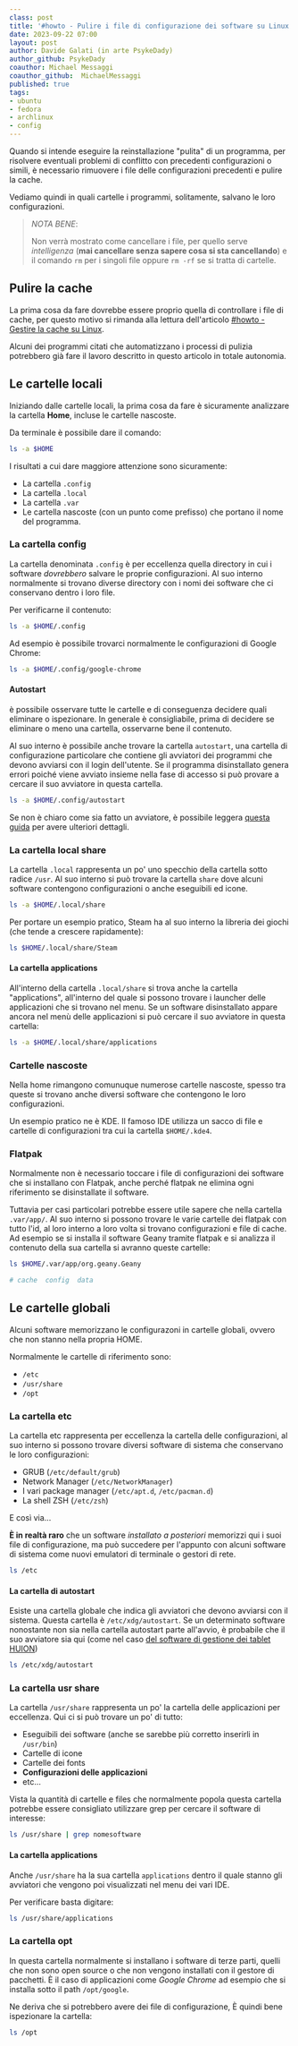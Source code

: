 ```yaml
---
class: post
title: '#howto - Pulire i file di configurazione dei software su Linux'
date: 2023-09-22 07:00
layout: post
author: Davide Galati (in arte PsykeDady)
author_github: PsykeDady
coauthor: Michael Messaggi
coauthor_github:  MichaelMessaggi
published: true
tags:
- ubuntu
- fedora
- archlinux
- config
---
```


Quando si intende eseguire la reinstallazione "pulita" di un programma, per risolvere eventuali problemi di conflitto con precedenti configurazioni o simili, è necessario rimuovere i file delle configurazioni precedenti e pulire la cache.

Vediamo quindi in quali cartelle i programmi, solitamente, salvano le loro configurazioni.

> *NOTA BENE*:
>  
> Non verrà mostrato come cancellare i file, per quello serve *intelligenza* (**mai cancellare senza sapere cosa si sta cancellando**) e il comando `rm` per i singoli file oppure `rm -rf` se si tratta di cartelle.

## Pulire la cache

La prima cosa da fare dovrebbe essere proprio quella di controllare i file di cache, per questo motivo si rimanda alla lettura dell'articolo [#howto - Gestire la cache su Linux](https://linuxhub.it/articles/howto-gestire-cache/).

Alcuni dei programmi citati che automatizzano i processi di pulizia potrebbero già fare il lavoro descritto in questo articolo in totale autonomia.

## Le cartelle locali

Iniziando dalle cartelle locali, la prima cosa da fare è sicuramente analizzare la cartella **Home**, incluse le cartelle nascoste.

Da terminale è possibile dare il comando:

```bash
ls -a $HOME
```

I risultati a cui dare maggiore attenzione sono sicuramente:

- La cartella `.config`
- La cartella `.local`
- La cartella `.var`
- Le cartella nascoste (con un punto come prefisso) che portano il nome del programma.

### La cartella config

La cartella denominata `.config` è per eccellenza quella directory in cui i software *dovrebbero* salvare le proprie configurazioni. Al suo interno normalmente si trovano diverse directory con i nomi dei software che ci conservano dentro i loro file.

Per verificarne il contenuto:

```bash
ls -a $HOME/.config
```

Ad esempio è possibile trovarci normalmente le configurazioni di Google Chrome: 

```bash
ls -a $HOME/.config/google-chrome
```

#### Autostart

è possibile osservare tutte le cartelle e di conseguenza decidere quali eliminare o ispezionare. In generale è consigliabile, prima di decidere se eliminare o meno una cartella, osservarne bene il contenuto.

Al suo interno è possibile anche trovare la cartella `autostart`, una cartella di configurazione particolare che contiene gli avviatori dei programmi che devono avviarsi con il login dell'utente. Se il programma disinstallato genera errori poiché viene avviato insieme nella fase di accesso si può provare a cercare il suo avviatore in questa cartella.

```bash
ls -a $HOME/.config/autostart
```

Se non è chiaro come sia fatto un avviatore, è possibile leggera [questa guida](https://linuxhub.it/articles/howto-desktop-entry/) per avere ulteriori dettagli.

### La cartella local share

La cartella `.local` rappresenta un po' uno specchio della cartella sotto radice `/usr`. Al suo interno si può trovare la cartella `share` dove alcuni software contengono configurazioni o anche eseguibili ed icone.

```bash
ls -a $HOME/.local/share
```

Per portare un esempio pratico, Steam ha al suo interno la libreria dei giochi (che tende a crescere rapidamente): 

```bash
ls $HOME/.local/share/Steam
```

#### La cartella applications

All'interno della cartella `.local/share` si trova anche la cartella "applications", all'interno del quale si possono trovare i launcher delle applicazioni che si trovano nel menu. Se un software disinstallato appare ancora nel menù delle applicazioni si può cercare il suo avviatore in questa cartella:

```bash
ls -a $HOME/.local/share/applications
```

### Cartelle nascoste

Nella home rimangono comunuque numerose cartelle nascoste, spesso tra queste si trovano anche diversi software che contengono le loro configurazioni.

Un esempio pratico ne è KDE. Il famoso IDE utilizza un sacco di file e cartelle di configurazioni tra cui la cartella `$HOME/.kde4`.

### Flatpak

Normalmente non è necessario toccare i file di configurazioni dei software che si installano con Flatpak, anche perché flatpak ne elimina ogni riferimento se disinstallate il software.

Tuttavia per casi particolari potrebbe essere utile sapere che nella cartella `.var/app/`. Al suo interno si possono trovare le varie cartelle dei flatpak con tutto l'id, al loro interno a loro volta si trovano configurazioni e file di cache. Ad esempio se si installa il software Geany tramite flatpak e si analizza il contenuto della sua cartella si avranno queste cartelle: 

```bash
ls $HOME/.var/app/org.geany.Geany

# cache  config  data
```

## Le cartelle globali

Alcuni software memorizzano le configurazoni in cartelle globali, ovvero che non stanno nella propria HOME.

Normalmente le cartelle di riferimento sono:

- `/etc`
- `/usr/share`
- `/opt`

### La cartella etc

La cartella etc rappresenta per eccellenza la cartella delle configurazioni, al suo interno si possono trovare diversi software di sistema che conservano le loro configurazioni:

- GRUB (`/etc/default/grub`)
- Network Manager (`/etc/NetworkManager`)
- I vari package manager (`/etc/apt.d`, `/etc/pacman.d`)
- La shell ZSH (`/etc/zsh`)

E così via... 

**È in realtà raro** che un software *installato a posteriori* memorizzi qui i suoi file di configurazione, ma può succedere per l'appunto con alcuni software di sistema come nuovi emulatori di terminale o gestori di rete.

```bash
ls /etc
```

#### La cartella di autostart

Esiste una cartella globale che indica gli avviatori che devono avviarsi con il sistema. Questa cartella è `/etc/xdg/autostart`. Se un determinato software nonostante non sia nella cartella autostart parte all'avvio, è probabile che il suo avviatore sia qui (come nel caso [del software di gestione dei tablet HUION](https://aur.archlinux.org/packages/huiontablet?O=20))

```bash
ls /etc/xdg/autostart
```

### La cartella usr share

La cartella `/usr/share` rappresenta un po' la cartella delle applicazioni per eccellenza. Qui ci si può trovare un po' di tutto: 

- Eseguibili dei software (anche se sarebbe più corretto inserirli in `/usr/bin`)
- Cartelle di icone
- Cartelle dei fonts
- **Configurazioni delle applicazioni**
- etc...

Vista la quantità di cartelle e files che normalmente popola questa cartella potrebbe essere consigliato utilizzare grep per cercare il software di interesse: 

```bash
ls /usr/share | grep nomesoftware
```

#### La cartella applications

Anche `/usr/share` ha la sua cartella `applications` dentro il quale stanno gli avviatori che vengono poi visualizzati nel menu dei vari IDE.

Per verificare basta digitare: 

```bash
ls /usr/share/applications
```

### La cartella opt

In questa cartella normalmente si installano i software di terze parti, quelli che non sono open source o che non vengono installati con il gestore di pacchetti. È il caso di applicazioni come *Google Chrome* ad esempio che si installa sotto il path `/opt/google`.

Ne deriva che si potrebbero avere dei file di configurazione, È quindi bene ispezionare la cartella:

```bash
ls /opt
```
